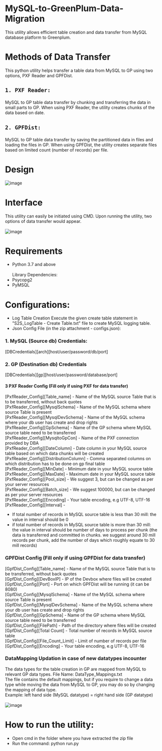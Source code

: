 # MySQL-to-GreenPlum-Data-Migration
This utility allows efficient table creation and data transfer from MySQL database platform to Greenplum. <br />

# Methods of Data Transfer
This python utility helps transfer a table data from MySQL to GP using two options, PXF Reader and GPFDist.
## <pre><code>1. PXF Reader:</pre></code>
MySQL to GP table data transfer by chunking and transferring the data in small parts to GP. When using PXF Reader, the utility 
creates chunks of the data based on date.
## <pre><code>2. GPFDist: </pre></code>
MySQL to GP table data transfer by saving the partitioned data in files and loading the files in GP. When using GPFDist, the utility 
creates separate files based on limited count (number of records) per file.<br />

# Design
![image](https://user-images.githubusercontent.com/26660037/198899676-e845ee9d-15a0-4674-8150-e2d54aab82f7.png)<br />

# Interface
This utility can easily be initiated using CMD. Upon running the utility, two options of data transfer would appear.<br /><br />
![image](https://user-images.githubusercontent.com/26660037/198899735-60190107-46c3-4ba4-97bd-d23115941ea6.png)<br />

# Requirements
* Python 3.7 and above<br />
<br />Library Dependencies:<br />
* Psycopg2<br />
* PyMSQL<br />

# Configurations:
* Log Table Creation
Execute the given create table statement in "S2S_LogTable - Create Table.txt" file to create MySQL logging table.
* Json Config File (in the zip attachment - configs.json):
### 1. MySQL (Source db) Credentials:
[DBCredentials][arch][host/user/password/db/port]
### 2. GP (Destination db) Credentials
[DBCredentials][gp][host/user/password/database/port] 
#### 3 PXF Reader Config (Fill only if using PXF for data transfer)
[PxfReader_Config][Table_name] - Name of the MySQL source Table that is to be transferred, without back quotes<br />
[PxfReader_Config][MysqlSchema] - Name of the MySQL schema where source Table is present<br />
[PxfReader_Config][MysqlDevSchema] - Name of the MySQL schema where your db user has create and drop rights<br />
[PxfReader_Config][GpSchema] - Name of the GP schema where MySQL source table need to be transferred<br />
[PxfReader_Config][MysqltoGpCon] - Name of the PXF connection provided by DBA<br />
[PxfReader_Config][DateColumn] - Date column in your MySQL source table based on which data chunks will be created<br />
[PxfReader_Config][DistributionColumn] - Comma separated columns on which distribution has to be done on gp final table<br />
[PxfReader_Config][MinDate] - Minimum date in your MySQL source table<br />
[PxfReader_Config][MaxDate] - Maximum date in your MySQL source table<br />
[PxfReader_Config][Pool_size] - We suggest 3, but can be changed as per your server resources<br />
[PxfReader_Config][Batch_size] - We suggest 100000, but can be changed as per your server resources<br />
[PxfReader_Config][Encoding] - Your table encoding, e.g UTF-8, UTF-16<br />
[PxfReader_Config][Interval] -<br />

* If total number of records in MySQL source table is less than 30 mill: the value in interval should be 0 
* if total number of records in MySQL source table is more than 30 mill: the value in interval should be number of days to process per chunk (the data is transferred and committed in chunks. we suggest around 30 mill records per chunk, add the number of days which roughly equate to 30 mill records)

### GPFDist Config (Fill only if using GPFDist for data transfer)
[GpfDist_Config][Table_name] - Name of the MySQL source Table that is to be transferred, without back quotes<br />
[GpfDist_Config][DevBoxIP] - IP of the Devbox where files will be created<br />
[GpfDist_Config][Port] - Port on which GPFDist will be running (it can be 8080)<br />
[GpfDist_Config][MysqlSchema] - Name of the MySQL schema where source Table is present<br />
[GpfDist_Config][MysqlDevSchema] - Name of the MySQL schema where your db user has create and drop rights<br />
[GpfDist_Config][GpSchema] - Name of the GP schema where MySQL source table need to be transferred<br />
[GpfDist_Config][FilePath] - Path of the directory where files will be created<br />
[GpfDist_Config][Total Count] - Total number of records in MySQL source table<br />
[GpfDist_Config][File_Count_Limit] - Limit of number of records per file<br />
[GpfDist_Config][Encoding] - Your table encoding, e.g UTF-8, UTF-16<br />
### DataMapping Updation in case of new datatypes incounter
The data types for the table creation in GP are mapped from MySQL to relevant GP data types. File Name: DataType_Mappings.txt<br />
The file contains the default mappings, but if you require to change a data type while moving the data from MySQL to GP, you may do so by changing the mapping of data type.<br />
Example: left hand side (MySQL datatype) = right hand side (GP datatype)<br /><br />
![image](https://user-images.githubusercontent.com/26660037/198900398-a0773dc9-dfb7-415c-a7b2-90a8f08b4dfd.png)<br />


# How to run the utility:
* Open cmd in the folder where you have extracted the zip file
* Run the command: python run.py


